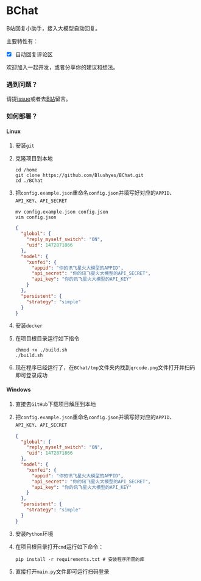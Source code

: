 # BChat

B站回复小助手，接入大模型自动回复。

主要特性有：

- [x] 自动回复评论区

欢迎加入一起开发，或者分享你的建议和想法。

### 遇到问题？

请提[issue](https://github.com/Blushyes/BChat/issues)或者去[B站](https://www.bilibili.com/video/BV1Y14y1i7Nn)留言。

### 如何部署？

#### Linux

1. 安装`git`
2. 克隆项目到本地

   ```shell
   cd /home
   git clone https://github.com/Blushyes/BChat.git
   cd ./BChat
   ```

3. 把`config.example.json`重命名`config.json`并填写好对应的`APPID`、`API_KEY`、`API_SECRET`

   ```shell
   mv config.example.json config.json
   vim config.json
   ```
   ```json
   {
     "global": {
       "reply_myself_switch": "ON",
       "uid": 1472871866
     },
     "model": {
       "xunfei": {
         "appid": "你的讯飞星火大模型的APPID",
         "api_secret": "你的讯飞星火大模型的API_SECRET",
         "api_key": "你的讯飞星火大模型的API_KEY"
       }
     },
     "persistent": {
       "strategy": "simple"
     }
   }
   ```

4. 安装`docker`
5. 在项目根目录运行如下指令

    ```shell
    chmod +x ./build.sh
    ./build.sh
    ```

6. 现在程序已经运行了，在`BChat/tmp`文件夹内找到`qrcode.png`文件打开并扫码即可登录成功

#### Windows

1. 直接去`GitHub`下载项目解压到本地
2. 把`config.example.json`重命名`config.json`并填写好对应的`APPID`、`API_KEY`、`API_SECRET`

   ```json
   {
     "global": {
       "reply_myself_switch": "ON",
       "uid": 1472871866
     },
     "model": {
       "xunfei": {
         "appid": "你的讯飞星火大模型的APPID",
         "api_secret": "你的讯飞星火大模型的API_SECRET",
         "api_key": "你的讯飞星火大模型的API_KEY"
       }
     },
     "persistent": {
       "strategy": "simple"
     }
   }
   ```

3. 安装`Python`环境
4. 在项目根目录打开`cmd`运行如下命令：

   ```shell
   pip install -r requirements.txt # 安装程序所需的库
   ```

5. 直接打开`main.py`文件即可运行扫码登录